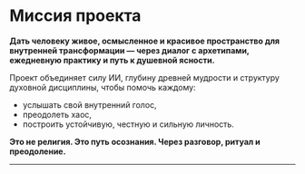 # Миссия проекта

**Дать человеку живое, осмысленное и красивое пространство для внутренней трансформации — через диалог с архетипами, ежедневную практику и путь к душевной ясности.**

Проект объединяет силу ИИ, глубину древней мудрости и структуру духовной дисциплины, чтобы помочь каждому:

- услышать свой внутренний голос,
- преодолеть хаос,
- построить устойчивую, честную и сильную личность.

**Это не религия. Это путь осознания. Через разговор, ритуал и преодоление.**

---